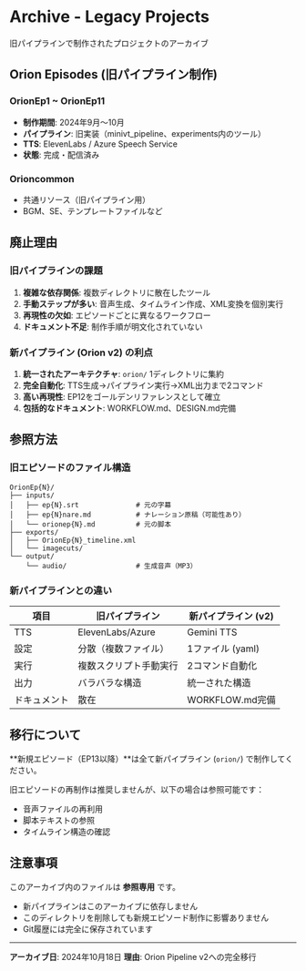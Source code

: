# Archive - Legacy Projects

旧パイプラインで制作されたプロジェクトのアーカイブ

## Orion Episodes (旧パイプライン制作)

### OrionEp1 ~ OrionEp11
- **制作期間**: 2024年9月～10月
- **パイプライン**: 旧実装（minivt_pipeline、experiments内のツール）
- **TTS**: ElevenLabs / Azure Speech Service
- **状態**: 完成・配信済み

### Orioncommon
- 共通リソース（旧パイプライン用）
- BGM、SE、テンプレートファイルなど

## 廃止理由

### 旧パイプラインの課題
1. **複雑な依存関係**: 複数ディレクトリに散在したツール
2. **手動ステップが多い**: 音声生成、タイムライン作成、XML変換を個別実行
3. **再現性の欠如**: エピソードごとに異なるワークフロー
4. **ドキュメント不足**: 制作手順が明文化されていない

### 新パイプライン (Orion v2) の利点
1. **統一されたアーキテクチャ**: `orion/` 1ディレクトリに集約
2. **完全自動化**: TTS生成→パイプライン実行→XML出力まで2コマンド
3. **高い再現性**: EP12をゴールデンリファレンスとして確立
4. **包括的なドキュメント**: WORKFLOW.md、DESIGN.md完備

## 参照方法

### 旧エピソードのファイル構造
```
OrionEp{N}/
├── inputs/
│   ├── ep{N}.srt              # 元の字幕
│   ├── ep{N}nare.md           # ナレーション原稿（可能性あり）
│   └── orionep{N}.md          # 元の脚本
├── exports/
│   ├── OrionEp{N}_timeline.xml
│   └── imagecuts/
└── output/
    └── audio/                 # 生成音声（MP3）
```

### 新パイプラインとの違い
| 項目 | 旧パイプライン | 新パイプライン (v2) |
|------|--------------|------------------|
| TTS | ElevenLabs/Azure | Gemini TTS |
| 設定 | 分散（複数ファイル） | 1ファイル (yaml) |
| 実行 | 複数スクリプト手動実行 | 2コマンド自動化 |
| 出力 | バラバラな構造 | 統一された構造 |
| ドキュメント | 散在 | WORKFLOW.md完備 |

## 移行について

**新規エピソード（EP13以降）**は全て新パイプライン (`orion/`) で制作してください。

旧エピソードの再制作は推奨しませんが、以下の場合は参照可能です：
- 音声ファイルの再利用
- 脚本テキストの参照
- タイムライン構造の確認

## 注意事項

このアーカイブ内のファイルは **参照専用** です。
- 新パイプラインはこのアーカイブに依存しません
- このディレクトリを削除しても新規エピソード制作に影響ありません
- Git履歴には完全に保存されています

---

**アーカイブ日**: 2024年10月18日
**理由**: Orion Pipeline v2への完全移行
